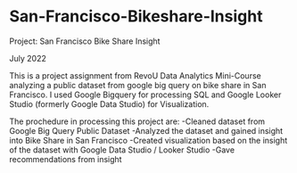 # San-Francisco-Bikeshare-Insight

Project: San Francisco Bike Share Insight

July 2022

This is a project assignment from RevoU Data Analytics Mini-Course analyzing a public dataset from google big query on bike share in San Francisco. I used Google Bigquery for processing SQL and Google Looker Studio (formerly Google Data Studio) for Visualization. 

The prochedure in processing this project are:
-Cleaned dataset from Google Big Query Public Dataset
-Analyzed the dataset and gained insight into Bike Share in San Francisco 
-Created visualization based on the insight of the dataset with Google Data Studio / Looker Studio
-Gave recommendations from insight
